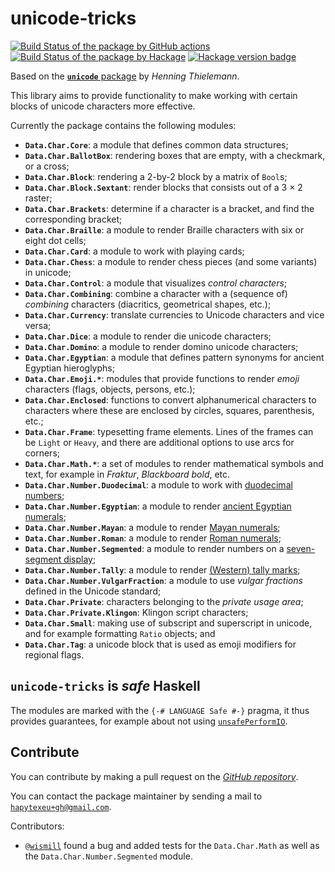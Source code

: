 # unicode-tricks

[![Build Status of the package by GitHub actions](https://github.com/hapytex/unicode-tricks/actions/workflows/build-ci.yml/badge.svg)](https://github.com/hapytex/unicode-tricks/actions/workflows/build-ci.yml)
[![Build Status of the package by Hackage](https://matrix.hackage.haskell.org/api/v2/packages/unicode-tricks/badge)](https://matrix.hackage.haskell.org/#/package/unicode-tricks)
[![Hackage version badge](https://img.shields.io/hackage/v/unicode-tricks.svg)](https://hackage.haskell.org/package/unicode-tricks)

Based on the [**`unicode`** package](https://hackage.haskell.org/package/unicode) by *Henning Thielemann*.

This library aims to provide functionality to make working with certain blocks of
unicode characters more effective.

Currently the package contains the following modules:

 - **`Data.Char.Core`**: a module that defines common data structures;
 - **`Data.Char.BallotBox`**: rendering boxes that are empty, with a checkmark, or a cross;
 - **`Data.Char.Block`**: rendering a 2-by-2 block by a matrix of `Bool`s;
 - **`Data.Char.Block.Sextant`**: render blocks that consists out of a 3 &times; 2 raster;
 - **`Data.Char.Brackets`**: determine if a character is a bracket, and find the corresponding bracket;
 - **`Data.Char.Braille`**: a module to render Braille characters with six or eight dot cells;
 - **`Data.Char.Card`**: a module to work with playing cards;
 - **`Data.Char.Chess`**: a module to render chess pieces (and some variants) in unicode;
 - **`Data.Char.Control`**: a module that visualizes *control characters*;
 - **`Data.Char.Combining`**: combine a character with a (sequence of) *combining* characters (diacritics, geometrical shapes, etc.);
 - **`Data.Char.Currency`**: translate currencies to Unicode characters and vice versa;
 - **`Data.Char.Dice`**: a module to render die unicode characters;
 - **`Data.Char.Domino`**: a module to render domino unicode characters;
 - **`Data.Char.Egyptian`**: a module that defines pattern synonyms for ancient Egyptian hieroglyphs;
 - **`Data.Char.Emoji.*`**: modules that provide functions to render *emoji* characters (flags, objects, persons, etc.);
 - **`Data.Char.Enclosed`**: functions to convert alphanumerical characters to characters where these are enclosed by circles, squares, parenthesis, etc.;
 - **`Data.Char.Frame`**: typesetting frame elements. Lines of the frames can be `Light` or `Heavy`, and there are additional options to use arcs for corners;
 - **`Data.Char.Math.*`**: a set of modules to render mathematical symbols and text, for example in *Fraktur*, *Blackboard bold*, etc.
 - **`Data.Char.Number.Duodecimal`**: a module to work with [duodecimal numbers](https://en.wikipedia.org/wiki/Duodecimal);
 - **`Data.Char.Number.Egyptian`**: a module to render [ancient Egyptian numerals](https://en.wikipedia.org/wiki/Egyptian_numerals);
 - **`Data.Char.Number.Mayan`**: a module to render [Mayan numerals](https://en.wikipedia.org/wiki/Maya_numerals);
 - **`Data.Char.Number.Roman`**: a module to render [Roman numerals](https://en.wikipedia.org/wiki/Roman_numerals);
 - **`Data.Char.Number.Segmented`**: a module to render numbers on a [seven-segment display](https://en.wikipedia.org/wiki/Seven-segment_display);
 - **`Data.Char.Number.Tally`**: a module to render [(Western) tally marks](https://en.wikipedia.org/wiki/Tally_marks);
 - **`Data.Char.Number.VulgarFraction`**: a module to use *vulgar fractions* defined in the Unicode standard;
 - **`Data.Char.Private`**: characters belonging to the *private usage area*;
 - **`Data.Char.Private.Klingon`**: Klingon script characters;
 - **`Data.Char.Small`**: making use of subscript and superscript in unicode, and for example formatting `Ratio` objects; and
 - **`Data.Char.Tag`**: a unicode block that is used as emoji modifiers for regional flags.

## `unicode-tricks` is *safe* Haskell

The modules are marked with the `{-# LANGUAGE Safe #-}` pragma, it thus provides
guarantees, for example about not using [`unsafePerformIO`](https://begriffs.com/posts/2015-05-24-safe-haskell.html).

## Contribute

You can contribute by making a pull request on the [*GitHub
repository*](https://github.com/hapytex/unicode-tricks).

You can contact the package maintainer by sending a mail to
[`hapytexeu+gh@gmail.com`](mailto:hapytexeu+gh@gmail.com).

Contributors:

 - [`@wismill`](https://github.com/wismill) found a bug and added tests for the
   `Data.Char.Math` as well as the `Data.Char.Number.Segmented` module.
